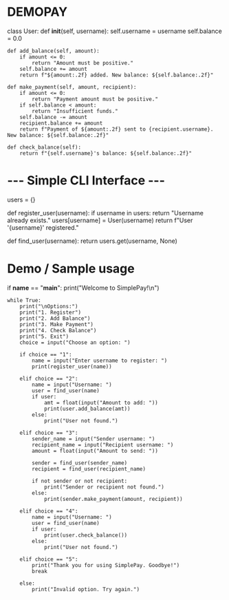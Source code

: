 # DEMOPAY
class User:
    def __init__(self, username):
        self.username = username
        self.balance = 0.0

    def add_balance(self, amount):
        if amount <= 0:
            return "Amount must be positive."
        self.balance += amount
        return f"${amount:.2f} added. New balance: ${self.balance:.2f}"

    def make_payment(self, amount, recipient):
        if amount <= 0:
            return "Payment amount must be positive."
        if self.balance < amount:
            return "Insufficient funds."
        self.balance -= amount
        recipient.balance += amount
        return f"Payment of ${amount:.2f} sent to {recipient.username}. New balance: ${self.balance:.2f}"

    def check_balance(self):
        return f"{self.username}'s balance: ${self.balance:.2f}"


# --- Simple CLI Interface ---

users = {}

def register_user(username):
    if username in users:
        return "Username already exists."
    users[username] = User(username)
    return f"User '{username}' registered."

def find_user(username):
    return users.get(username, None)

# Demo / Sample usage
if __name__ == "__main__":
    print("Welcome to SimplePay!\n")
    
    while True:
        print("\nOptions:")
        print("1. Register")
        print("2. Add Balance")
        print("3. Make Payment")
        print("4. Check Balance")
        print("5. Exit")
        choice = input("Choose an option: ")

        if choice == "1":
            name = input("Enter username to register: ")
            print(register_user(name))

        elif choice == "2":
            name = input("Username: ")
            user = find_user(name)
            if user:
                amt = float(input("Amount to add: "))
                print(user.add_balance(amt))
            else:
                print("User not found.")

        elif choice == "3":
            sender_name = input("Sender username: ")
            recipient_name = input("Recipient username: ")
            amount = float(input("Amount to send: "))

            sender = find_user(sender_name)
            recipient = find_user(recipient_name)

            if not sender or not recipient:
                print("Sender or recipient not found.")
            else:
                print(sender.make_payment(amount, recipient))

        elif choice == "4":
            name = input("Username: ")
            user = find_user(name)
            if user:
                print(user.check_balance())
            else:
                print("User not found.")

        elif choice == "5":
            print("Thank you for using SimplePay. Goodbye!")
            break

        else:
            print("Invalid option. Try again.")
